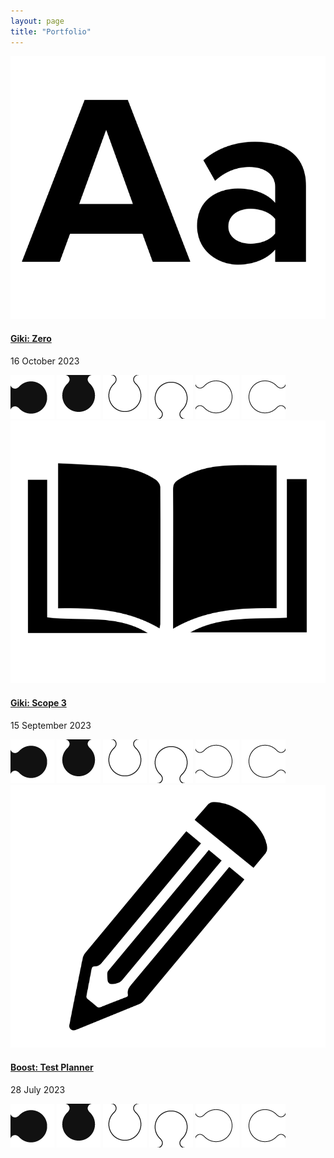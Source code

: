 ```yaml
---
layout: page
title: "Portfolio"
---
```

<section class="puzzleContainer">
    <div class="puzzleGrid">                    
    <summary class="article">
        <section class="article-summary-header">
            <a href="/2023/10/16/design-systems/">
                <img src="/assets/img/icons/system.svg" class="svgStyle" alt="Design Systems">
            </a>
            <h4>
                <a href="/2024/01/25/redesign-case-study/">Giki: Zero</a>
            </h4>
            <p class="dateStyle">16 October 2023</p>
        </section>
    </summary>
        <img class="puzzleIcon blackright" src="/assets/img/puzzle/blackright.png">        
        <img class="puzzleIcon blackdown" src="/assets/img/puzzle/blackdown.png">        
        <img class="puzzleIcon whitedown" src="/assets/img/puzzle/whitedown.png"> 
        <img class="puzzleIcon whiteup" src="/assets/img/puzzle/whiteup.png">        
        <img class="puzzleIcon whiteleft" src="/assets/img/puzzle/whiteleft.png"> 
        <img class="puzzleIcon whiteright" src="/assets/img/puzzle/whiteright.png"> 
    </div>
    <div class="puzzleGrid">
        <summary class="article">
            <section class="article-summary-header">
                <a href="/2023/09/15/pattern-libraries/">
                    <img src="/assets/img/icons/library.svg" class="svgStyle" alt="Pattern Libraries">
                </a>
                <h4>
                    <a href="/2024/01/25/redesign-case-study/">Giki: Scope 3</a>
                </h4>
                <p class="dateStyle">15 September 2023</p>    
            </section>
        </summary>
        <img class="puzzleIcon blackright" src="/assets/img/puzzle/blackright.png">        
        <img class="puzzleIcon blackdown" src="/assets/img/puzzle/blackdown.png">        
        <img class="puzzleIcon whitedown" src="/assets/img/puzzle/whitedown.png"> 
        <img class="puzzleIcon whiteup" src="/assets/img/puzzle/whiteup.png">        
        <img class="puzzleIcon whiteleft" src="/assets/img/puzzle/whiteleft.png"> 
        <img class="puzzleIcon whiteright" src="/assets/img/puzzle/whiteright.png"> 
    </div>
    <div class="puzzleGrid">
        <summary class="article">
            <section class="article-summary-header">
                <a href="/2023/07/28/wireframing/">
                    <img src="/assets/img/icons/pencil.svg" class="svgStyle" alt="Wireframing">
                </a>
                <h4>
                    <a href="/2023/05/15/new-feature-case-study/">Boost: Test Planner</a>
                </h4>
                <p class="dateStyle">28 July 2023</p>
            </section>
        </summary>
        <img class="puzzleIcon blackright" src="/assets/img/puzzle/blackright.png">        
        <img class="puzzleIcon blackdown" src="/assets/img/puzzle/blackdown.png">        
        <img class="puzzleIcon whitedown" src="/assets/img/puzzle/whitedown.png"> 
        <img class="puzzleIcon whiteup" src="/assets/img/puzzle/whiteup.png">        
        <img class="puzzleIcon whiteleft" src="/assets/img/puzzle/whiteleft.png"> 
        <img class="puzzleIcon whiteright" src="/assets/img/puzzle/whiteright.png"> 
    </div>
</section>